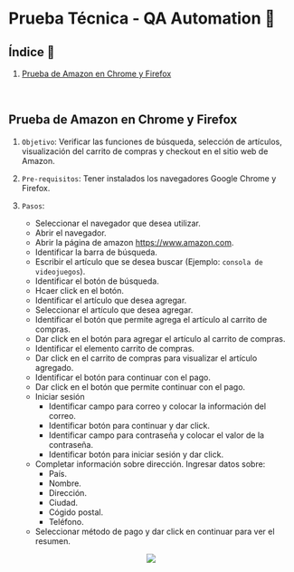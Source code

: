 # Prueba Técnica - QA Automation 🤖

## Índice  📰
1. [Prueba de Amazon en Chrome y Firefox](#Prueba-de-Amazon-en-Chrome-y-Firefox)
<br />

## Prueba de Amazon en Chrome y Firefox
1. ```Objetivo```: Verificar las funciones de búsqueda, selección de artículos, visualización del carrito de compras y checkout en el sitio web de Amazon.

2. ```Pre-requisitos```: Tener instalados los navegadores Google Chrome y Firefox.
  
3. ```Pasos```:
   * Seleccionar el navegador que desea utilizar.
   * Abrir el navegador.
   * Abrir la página de amazon https://www.amazon.com.
   * Identificar la barra de búsqueda.
   * Escribir el artículo que se desea buscar (Ejemplo: ```consola de videojuegos```).
   * Identificar el botón de búsqueda.
   * Hcaer click en el botón.
   * Identificar el artículo que desea agregar.
   * Seleccionar el artículo que desea agregar.
   * Identificar el botón que permite agrega el artículo al carrito de compras.
   * Dar click en el botón para agregar el artículo al carrito de compras.
   * Identificar el elemento carrito de compras.
   * Dar click en el carrito de compras para visualizar el artículo agregado.
   * Identificar el botón para continuar con el pago.
   * Dar click en el botón que permite continuar con el pago.
   * Iniciar sesión
     * Identificar campo para correo y colocar la información del correo.
     * Identificar botón para continuar y dar click.
     * Identificar campo para contraseña y colocar el valor de la contraseña.
     * Identificar botón para iniciar sesión y dar click.
   * Completar información sobre dirección. Ingresar datos sobre:
     * País.
     * Nombre.
     * Dirección.
     * Ciudad.
     * Cógido postal.
     * Teléfono.
   * Seleccionar método de pago y dar click en continuar para ver el resumen.


<p align="center"><img src="https://github.com/DianaEspitia/Prueba-Tecnica-QA-Automation/blob/main/Funcionamiento.gif"></p>
